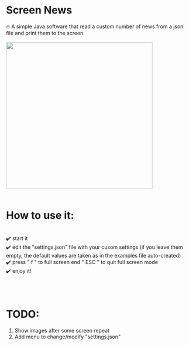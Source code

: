 # Screen News
🔥 A simple Java software that read a custom number of news from a json file and print them to the screen.
<br /><br />
<img src="https://user-images.githubusercontent.com/22510306/112407026-9810ce80-8d15-11eb-9d9d-043e07454e38.png" width="400" height="400">
<br /><br />




# How to use it:
<br />✔️ start it
<br />✔️ edit the "settings.json" file with your cusom settings (if you leave them empty, the default values are taken as in the examples file auto-created)
<br />✔️ press " f " to full screen end " ESC " to quit full screen mode
<br />✔️ enjoy it!


<br /><br />

# TODO:
1. Show images after some screen repeat
2. Add menu to change/modify "settings.json"

